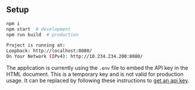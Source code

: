 ## Setup
```sh
npm i
npm start  # development
npm run build  # production

Project is running at:
Loopback: http://localhost:8080/
On Your Network (IPv4): http://10.234.234.200:8080/
```

The application is currently using the `.env` file to embed the API key in the
HTML document. This is a temporary key and is not valid for production usage. It
can be replaced by following these instructions to
[get an api key](https://developers.google.com/maps/documentation/javascript/get-api-key).
